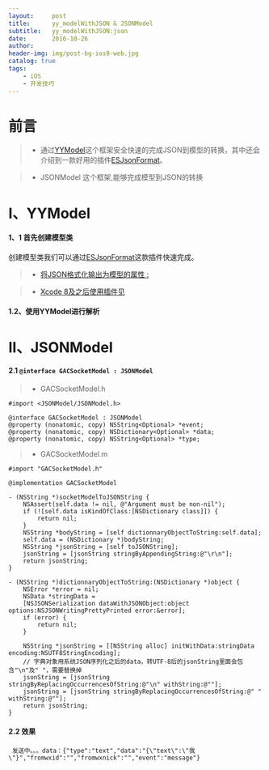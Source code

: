 ```yaml
---
layout:     post
title:      yy_modelWithJSON & JSONModel
subtitle:   yy_modelWithJSON:json
date:       2016-10-26
author:     
header-img: img/post-bg-ios9-web.jpg
catalog: true
tags:
    - iOS
    - 开发技巧
---
```



# 前言



>* 通过[YYModel](https://github.com/ibireme/YYModel)这个框架安全快速的完成JSON到模型的转换，其中还会介绍到一款好用的插件[ESJsonFormat](https://github.com/EnjoySR/ESJsonFormat-Xcode)。

>* JSONModel 这个框架,能够完成模型到JSON的转换


# I、YYModel

#### 1、1 首先创建模型类

创建模型类我们可以通过[ESJsonFormat](https://github.com/EnjoySR/ESJsonFormat-Xcode)这款插件快速完成。

>* [将JSON格式化输出为模型的属性 :](https://github.com/EnjoySR/ESJsonFormat-Xcode)

>* [Xcode 8及之后使用插件见](http://www.cocoachina.com/ios/20161207/18313.html)
>



#### 1.2、使用YYModel进行解析


# II、JSONModel


#### 2.1 `@interface GACSocketModel : JSONModel`

>* GACSocketModel.h
>

```
#import <JSONModel/JSONModel.h>

@interface GACSocketModel : JSONModel
@property (nonatomic, copy) NSString<Optional> *event;
@property (nonatomic, copy) NSDictionary<Optional> *data;
@property (nonatomic, copy) NSString<Optional> *type;
```


>* GACSocketModel.m
>

```
#import "GACSocketModel.h"

@implementation GACSocketModel

- (NSString *)socketModelToJSONString {
    NSAssert(self.data != nil, @"Argument must be non-nil");
    if (![self.data isKindOfClass:[NSDictionary class]]) {
        return nil;
    }
    NSString *bodyString = [self dictionnaryObjectToString:self.data];
    self.data = (NSDictionary *)bodyString;
    NSString *jsonString = [self toJSONString];
    jsonString = [jsonString stringByAppendingString:@"\r\n"];
    return jsonString;
}

- (NSString *)dictionnaryObjectToString:(NSDictionary *)object {
    NSError *error = nil;
    NSData *stringData =
    [NSJSONSerialization dataWithJSONObject:object options:NSJSONWritingPrettyPrinted error:&error];
    if (error) {
        return nil;
    }
    
    NSString *jsonString = [[NSString alloc] initWithData:stringData encoding:NSUTF8StringEncoding];
    // 字典对象用系统JSON序列化之后的data，转UTF-8后的jsonString里面会包含"\n"及" "，需要替换掉
    jsonString = [jsonString stringByReplacingOccurrencesOfString:@"\n" withString:@""];
    jsonString = [jsonString stringByReplacingOccurrencesOfString:@" " withString:@""];
    return jsonString;
}
```

#### 2.2 效果

```
 发送中。。。data：{"type":"text","data":"{\"text\":\"我\"}","fromwxid":"","fromwxnick":"","event":"message"}
```